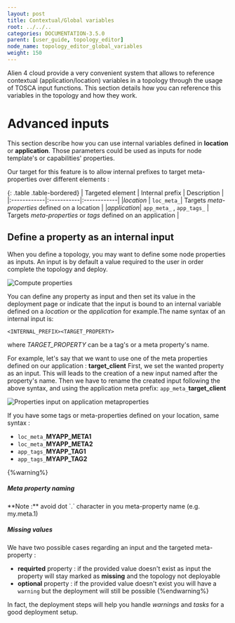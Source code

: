```yaml
---
layout: post
title: Contextual/Global variables
root: ../../..
categories: DOCUMENTATION-3.5.0
parent: [user_guide, topology_editor]
node_name: topology_editor_global_variables
weight: 150
---
```


Alien 4 cloud provide a very convenient system that allows to reference contextual (application/location) variables in a topology through the usage of TOSCA input functions. This section details how you can reference this variables in the topology and how they work.

# Advanced inputs

This section describe how you can use internal variables defined in __location__ or __application__. Those parameters
could be used as inputs for node template's or capabilities' properties.

Our target for this feature is to allow internal prefixes to target meta-properties over different elements :


{: .table .table-bordered}
| Targeted element | Internal prefix | Description |
|:------------|:-----------|:------------|
|*location*      | `loc_meta_`| Targets *meta-properties* defined on a location |
|*application*| `app_meta_` , `app_tags_` | Targets *meta-properties* or *tags* defined on an application |

## Define a property as an internal input

When you define a topology, you may want to define some node properties as inputs. An input is
by default a value required to the user in order complete the topology and deploy.

![Compute properties](../../images/user_guide/user_guide_topology_template_properties.png)<br>

You can define any property as input and then set its value in the deployment page or indicate
that the input is bound to an internal variable defined on a *location* or the *application* for example.The name syntax of an internal input is:

`<INTERNAL_PREFIX><TARGET_PROPERTY>`

where *TARGET_PROPERTY* can be a tag's or a meta property's name.

For example, let's say that we want to use one of the meta properties defined on our application : **target_client**
First, we set the wanted property as an input. This will leads to the creation of a new input named after the property's name.
Then we have to rename the created input following the above syntax, and using the application meta prefix: `app_meta_`**target_client**

![Properties input on application metaproperties](../../images/user_guide/user_guide_topology_template_properties_input.png)<br>

If you have some tags or meta-properties defined on your location, same syntax :

- `loc_meta_`**MYAPP_META1**
- `loc_meta_`**MYAPP_META2**
- `app_tags_`**MYAPP_TAG1**
- `app_tags_`**MYAPP_TAG2**

{%warning%}
<h5>Meta property naming</h5>
**Note :** avoid dot `.` character in you meta-property name (e.g. my.meta.1)
<h5>Missing values</h5>
We have two possible cases regarding an input and the targeted meta-property :

- **requirted** property : if the provided value doesn't exist as input the property will stay marked as __missing__ and the topology not deployable
- **optional** property : if the provided value doesn't exist you will have a `warning` but the deployment will still be possible
{%endwarning%}

In fact, the deployment steps will help you handle *warnings* and *tasks* for a good deployment setup.
